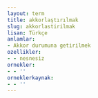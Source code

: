 ```yaml
---
layout: term
title: akkorlaştırılmak
slug: akkorlastirilmak
lisan: Türkçe
anlamlar:
- Akkor durumuna getirilmek
ozellikler:
- - nesnesiz
ornekler:
- - ''
orneklerkaynak:
- - ''
---
```

